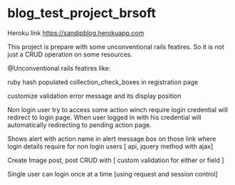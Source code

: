 
# blog_test_project_brsoft

Heroku link https://sandipblog.herokuapp.com

This project is prepare with some unconventional rails featires. So it is not just a CRUD operation on some resources. 

@Unconventional rails featires like:

ruby hash populated collection_check_boxes  in registration page

customize validation error message and its display position 

Non login user try to access some action winch require login credential will redirect to login page. When user logged in with his credential will automatically redirecting to pending action page.

Shows alert with action name in alert message box on those link where login details require for non login users [ api, jquery method with ajax] 

Create Image post, post CRUD with [ custom validation for either or field ]

Single user can login once at a time [using request and session control]

